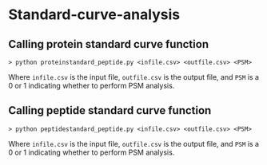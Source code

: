 Standard-curve-analysis
=======================

Calling protein standard curve function
---------------------------------------
```
> python proteinstandard_peptide.py <infile.csv> <outfile.csv> <PSM>
```
Where ```infile.csv``` is the input file, ```outfile.csv``` is the output file, and ```PSM``` is a 0 or 1 indicating whether to perform PSM analysis.

Calling peptide standard curve function
---------------------------------------
```
> python peptidestandard_peptide.py <infile.csv> <outfile.csv> <PSM>
```
Where ```infile.csv``` is the input file, ```outfile.csv``` is the output file, and ```PSM``` is a 0 or 1 indicating whether to perform PSM analysis.
